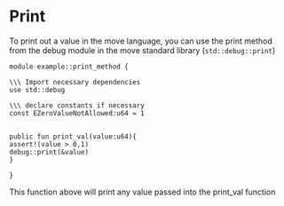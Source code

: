 # Print 
To print out a value in the move language, you can use the print method from the debug module in the move standard library (`std::debug::print`)

```move
module example::print_method {

\\\ Import necessary dependencies
use std::debug

\\\ declare constants if necessary
const EZeroValueNotAllowed:u64 = 1


public fun print_val(value:u64){
assert!(value > 0,1)
debug::print(&value)
}

}
```

This function above will print any value passed into the print_val function
